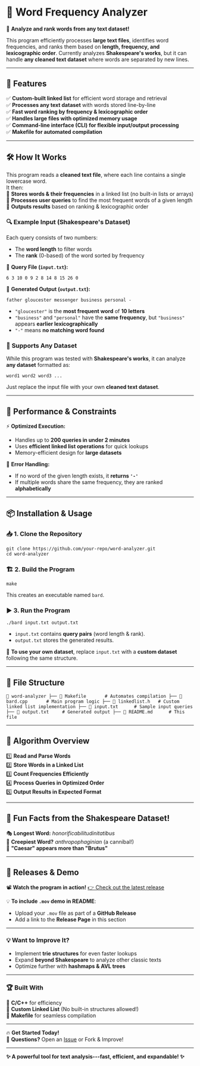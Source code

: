 📖 **Word Frequency Analyzer**
==============================

🚀 **Analyze and rank words from any text dataset!**

This program efficiently processes **large text files**, identifies word frequencies, and ranks them based on **length, frequency, and lexicographic order**. Currently analyzes **Shakespeare's works**, but it can handle **any cleaned text dataset** where words are separated by new lines.

* * * * *

📌 **Features**
---------------

✅ **Custom-built linked list** for efficient word storage and retrieval\
✅ **Processes any text dataset** with words stored line-by-line\
✅ **Fast word ranking by frequency & lexicographic order**\
✅ **Handles large files with optimized memory usage**\
✅ **Command-line interface (CLI) for flexible input/output processing**\
✅ **Makefile for automated compilation**

* * * * *

🛠 **How It Works**
-------------------

This program reads a **cleaned text file**, where each line contains a single lowercase word.\
It then:\
🔹 **Stores words & their frequencies** in a linked list (no built-in lists or arrays)\
🔹 **Processes user queries** to find the most frequent words of a given length\
🔹 **Outputs results** based on ranking & lexicographic order

### 🔍 **Example Input (Shakespeare's Dataset)**

Each query consists of two numbers:

-   The **word length** to filter words
-   The **rank** (0-based) of the word sorted by frequency

📌 **Query File (`input.txt`):**


`6 3
10 0
9 2
8 14
8 15
26 0`

📌 **Generated Output (`output.txt`):**

`father
gloucester
messenger
business
personal
-`

-   `"gloucester"` is the **most frequent word** of **10 letters**
-   `"business"` and `"personal"` have the **same frequency**, but `"business"` appears **earlier lexicographically**
-   `"-"` means **no matching word found**

### 🔄 **Supports Any Dataset**

While this program was tested with **Shakespeare's works**, it can analyze **any dataset** formatted as:

`word1
word2
word3
...`

Just replace the input file with your own **cleaned text dataset**.

* * * * *

🚀 **Performance & Constraints**
--------------------------------

⚡ **Optimized Execution:**

-   Handles up to **200 queries in under 2 minutes**
-   Uses **efficient linked list operations** for quick lookups
-   Memory-efficient design for **large datasets**

🔹 **Error Handling:**

-   If no word of the given length exists, it **returns `'-'`**
-   If multiple words share the same frequency, they are ranked **alphabetically**

* * * * *

📦 **Installation & Usage**
---------------------------

### 📥 **1\. Clone the Repository**


`git clone https://github.com/your-repo/word-analyzer.git`  
`cd word-analyzer`

### 🏗 **2\. Build the Program**

`make`

This creates an executable named `bard`.

### ▶️ **3\. Run the Program**

`./bard input.txt output.txt`

-   `input.txt` contains **query pairs** (word length & rank).
-   `output.txt` stores the generated results.

🔹 **To use your own dataset**, replace `input.txt` with a **custom dataset** following the same structure.

* * * * *

📂 **File Structure**
---------------------

`📂 word-analyzer
 ├── 📄 Makefile       # Automates compilation
 ├── 📄 bard.cpp       # Main program logic
 ├── 📄 linkedlist.h   # Custom linked list implementation
 ├── 📄 input.txt      # Sample input queries
 ├── 📄 output.txt     # Generated output
 ├── 📄 README.md      # This file`

* * * * *

🎯 **Algorithm Overview**
-------------------------

1️⃣ **Read and Parse Words**\
2️⃣ **Store Words in a Linked List**\
3️⃣ **Count Frequencies Efficiently**\
4️⃣ **Process Queries in Optimized Order**\
5️⃣ **Output Results in Expected Format**

* * * * *

📜 **Fun Facts from the Shakespeare Dataset!**
----------------------------------------------

🎭 **Longest Word:** *honorificabilitudinitatibus*\
🧛 **Creepiest Word?** *anthropophaginian* (a cannibal!)\
🤴 **"Caesar" appears more than "Brutus"**

* * * * *

🚀 **Releases & Demo**
----------------------

📽 **Watch the program in action!** [👉 Check out the latest release](https://github.com/your-repo/word-analyzer/releases)

💡 **To include `.mov` demo in README**:

-   Upload your `.mov` file as part of a **GitHub Release**
-   Add a link to the **Release Page** in this section

* * * * *

### 💡 **Want to Improve It?**

-   Implement **trie structures** for even faster lookups
-   Expand **beyond Shakespeare** to analyze other classic texts
-   Optimize further with **hashmaps & AVL trees**

* * * * *

### 🏆 **Built With**

🔹 **C/C++** for efficiency\
🔹 **Custom Linked List** (No built-in structures allowed!)\
🔹 **Makefile** for seamless compilation

* * * * *

🔥 **Get Started Today!**\
📩 **Questions?** Open an [Issue](https://github.com/your-repo/word-analyzer/issues) or Fork & Improve!

* * * * *

**✨ A powerful tool for text analysis---fast, efficient, and expandable! ✨**
